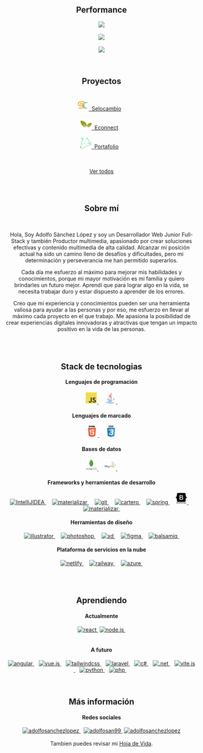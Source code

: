 <h2 align="center">
Performance
</h2>

<p align="center">
  <img src="https://github-readme-stats.vercel.app/api?username=adolfsan99&theme=github_dark&show_icons=true&amp;hide_border=true&card_width=480&locale=es" />
</p>

<p align="center">
  <img src="https://github-readme-stats.vercel.app/api/top-langs?username=adolfsan99&theme=github_dark&hide_border=true&locale=es&card_width=480&layout=compact" />
</p>
  
<p align="center">
  <img src="https://github-readme-streak-stats.herokuapp.com?user=adolfsan99&theme=github_dark&hide_border=true&locale=es&card_width=480" />
</p>

<br>

<h2 align="center">
Proyectos
</h2>
<br>
<div align="center">
<a href="https://selocambio.netlify.app/" target="_blank" rel="noreferrer">
<img src="https://raw.githubusercontent.com/Adolfsan99/Selocambio.com/main/assets/img/favicon/android-icon-36x36.png"
alt="selocambio.com" width="30" height="30" />  Selocambio</a>   </div>
<br>
<div align="center">
<a href="https://adolfsan99.github.io/econnect/index.html" target="_blank" rel="noreferrer">
<img src="https://raw.githubusercontent.com/Adolfsan99/econnect/main/img/ecoicon.png"
alt="econnect" width="30" height="30" />  Econnect</img></a>   </div>
<br>
<div align="center">
<a href="https://adolfsan99.github.io/sanchprod/" target="_blank" rel="noreferrer">
<img src="https://raw.githubusercontent.com/Adolfsan99/sanchprod/gh-pages/assets/favicons/apple-touch-icon-57x57.png"
alt="portafolio" width="30" height="30" />  Portafolio</img></a>   </div>
<br>
<br>
<p align="center"><a href="https://github.com/Adolfsan99/docs-proyectos-links/blob/main/README.md">Ver todos</a></p>

<br><br>
<h2 align="center">
Sobre mí
</h2>
<br>
<p align="center">
Hola, Soy Adolfo Sánchez López y soy un Desarrollador Web Junior Full-Stack y también Productor multimedia, apasionado por crear soluciones efectivas y contenido multimedia de alta calidad. Alcanzar mi posición actual ha sido un camino lleno de desafíos y dificultades, pero mi determinación y perseverancia me han permitido superarlos.
</p>
<p align="center">
Cada día me esfuerzo al máximo para mejorar mis habilidades y conocimientos, porque mi mayor motivación es mi familia y quiero brindarles un futuro mejor. Aprendí que para lograr algo en la vida, se necesita trabajar duro y estar dispuesto a aprender de los errores.
</p>
<p align="center">
Creo que mi experiencia y conocimientos pueden ser una herramienta valiosa para ayudar a las personas y por eso, me esfuerzo en llevar al máximo cada proyecto en el que trabajo. Me apasiona la posibilidad de crear experiencias digitales innovadoras y atractivas que tengan un impacto positivo en la vida de las personas.
</p>
<br><br>

<h2 align="center">
  Stack de tecnologias
</h2>

<h4 align="center">
  Lenguajes de programación
</h4>
<div align="center">
<a href="#" target="_blank" rel="noreferrer">
<img src="https://raw.githubusercontent.com/devicons/devicon/master/icons/javascript/javascript-original.svg" alt="javascript" width="30" height="30" /> </a>   
<a href="#" target="_blank" rel="noreferrer">
<img src="https://raw.githubusercontent.com/devicons/devicon/master/icons/java/java-original.svg" alt="java" width="30" height="30" /> </a>
</div>

<h4 align="center">
  Lenguajes de marcado
</h4>
<div align="center">
<a href="#" target="_blank" rel="noreferrer">
<img src="https://raw.githubusercontent.com/devicons/devicon/master/icons/html5/html5-original-wordmark.svg" alt="html5" width="30" height="30" /> </a>   
<a href="#" target="_blank" rel="noreferrer"> 
<img src="https://raw.githubusercontent.com/devicons/devicon/master/icons/css3/css3-original-wordmark.svg" alt="css3" width="30" height="30" /> </a>
</div>

<h4 align="center">
 Bases de datos 
</h4>
<div align="center">
<a href="#" target="_blank" rel="noreferrer">
<img src="https://raw.githubusercontent.com/devicons/devicon/master/icons/mongodb/mongodb-original-wordmark.svg" alt="mongodb" width="30" height="30" /> </a>   
<a href="#" target="_blank" rel="noreferrer">
<img src="https://raw.githubusercontent.com/devicons/devicon/master/icons/mysql/mysql-original-wordmark.svg" alt="mysql" width="30" height="30" /> </a>
</div>

<h4 align="center">
  Frameworks y herramientas de desarrollo
</h4>
<div align="center">
<a href="#" target="_blank" rel="noreferrer">
<img src="https://upload.wikimedia.org/wikipedia/commons/9/9c/IntelliJ_IDEA_Icon.svg" alt="IntelliJIDEA" width="30" height="30" /> </a>   
<a href="#" target="_blank" rel="noreferrer">
<img src="https://upload.wikimedia.org/wikipedia/commons/9/9a/Visual_Studio_Code_1.35_icon.svg" alt="materializar" width="30" height="30" /> </a>   
<a href="#" target="_blank" rel="noreferrer">
<img src="https://www.vectorlogo.zone/logos/git-scm/git-scm-icon.svg" alt="git" width="30" height="30" /> </a>   
<a href="#" target="_blank" rel="noreferrer">
<img src="https://www.vectorlogo.zone/logos/getpostman/getpostman-icon.svg" alt="cartero" width="30" height="30" /> </a>   
<a href="#" target="_blank" rel="noreferrer">
<img src="https://www.vectorlogo.zone/logos/springio/springio-icon.svg" alt="spring" width="30" height="30" /> </a>   
<a href="#" target="_blank" rel="noreferrer">
<img src="https://raw.githubusercontent.com/devicons/devicon/master/icons/bootstrap/bootstrap-plain-wordmark.svg" alt="bootstrap" width="30" height="30" /> </a>   
<a href="#" target="_blank" rel="noreferrer">
<img src="https://raw.githubusercontent.com/prplx/svg-logos/5585531d45d294869c4eaab4d7cf2e9c167710a9/svg/materialize.svg" alt="materializar" width="30" height="30" /> </a>
</div>

<h4 align="center">
  Herramientas de diseño
</h4>
<div align="center">
<a href="#" target="_blank" rel="noreferrer"> 
<img src="https://upload.wikimedia.org/wikipedia/commons/f/fb/Adobe_Illustrator_CC_icon.svg" alt="illustrator" width="30" height="30" /> </a>   
<a href="#" target="_blank" rel="noreferrer">
<img src="https://upload.wikimedia.org/wikipedia/commons/a/af/Adobe_Photoshop_CC_icon.svg" alt="photoshop" width="30" height="30" /> </a>   
<a href="#" target="_blank" rel="noreferrer">
<img src="https://upload.wikimedia.org/wikipedia/commons/c/c2/Adobe_XD_CC_icon.svg" alt="xd" width="30" height="30" /> </a>   
<a href="#" target="_blank" rel="noreferrer">
<img src="https://www.vectorlogo.zone/logos/figma/figma-icon.svg" alt="figma" width="30" height="30" /> </a>   
<a href="#" target="_blank" rel="noreferrer">
<img src="https://balsamiq.com/assets/company/brandassets/smileyface-transparent-1080x1080.png" alt="balsamiq" width="30" height="30" /> </a>
</div>

<h4 align="center">
  Plataforma de servicios en la nube
</h4>
<div align="center">
<a href="#" target="_blank" rel="noreferrer">
<img src="https://www.vectorlogo.zone/logos/netlify/netlify-icon.svg" alt="netlify" width="30" height="30" /> </a>   
<a href="#" target="_blank" rel="noreferrer">
<img src="https://railway.app/brand/logo-light.svg" alt="railway" width="30" height="30" /> </a>   
<a href="#" target="_blank" rel="noreferrer">
<img src="https://www.vectorlogo.zone/logos/microsoft_azure/microsoft_azure-icon.svg" alt="azure" width="30" height="30" /> </a>
</div>

<br><br>

<h2 align="center">
  Aprendiendo
</h2>

<h4 align="center">
  Actualmente
</h4>

<div align="center">
<a href="#" target="_blank" rel="noreferrer">
<img src="https://upload.wikimedia.org/wikipedia/commons/a/a7/React-icon.svg" alt="react" width="30" height="30" /> </a>  
<a href="#" target="_blank" rel="noreferrer"> 
<img src="https://upload.wikimedia.org/wikipedia/commons/d/d9/Node.js_logo.svg" alt="node.js" width="30" height="30" /> </a>
</div>

<br>

<h4 align="center">
  A futuro
</h4>
<div align="center">
<a href="#" target="_blank" rel="noreferrer">
<img src="https://upload.wikimedia.org/wikipedia/commons/c/cf/Angular_full_color_logo.svg" alt="angular" width="30" height="30" /> </a>  
<a href="#" target="_blank" rel="noreferrer"> 
<img src="https://upload.wikimedia.org/wikipedia/commons/9/95/Vue.js_Logo_2.svg" alt="vue.js" width="30" height="30" /> </a>  
<a href="#" target="_blank" rel="noreferrer"> 
<img src="https://upload.wikimedia.org/wikipedia/commons/d/d5/Tailwind_CSS_Logo.svg" alt="tailwindcss" width="30" height="30" /> </a>  
<a href="#" target="_blank" rel="noreferrer"> 
<img src="https://upload.wikimedia.org/wikipedia/commons/9/9a/Laravel.svg" alt="laravel" width="30" height="30" /> </a>  
<a href="#" target="_blank" rel="noreferrer"> 
<img src="https://upload.wikimedia.org/wikipedia/commons/0/0d/C_Sharp_wordmark.svg" alt="c#" width="30" height="30" /> </a>  
<a href="#" target="_blank" rel="noreferrer"> 
<img src="https://upload.wikimedia.org/wikipedia/commons/7/7d/Microsoft_.NET_logo.svg" alt=".net" width="30" height="30" /> </a>  

<a href="#" target="_blank" rel="noreferrer"> 
<img src="https://upload.wikimedia.org/wikipedia/commons/f/f1/Vitejs-logo.svg" alt="vite.js" width="30" height="30" /> </a>  
<a href="#" target="_blank" rel="noreferrer"> 
<img src="https://upload.wikimedia.org/wikipedia/commons/c/c3/Python-logo-notext.svg" alt="python" width="30" height="30" /> </a>  
<a href="#" target="_blank" rel="noreferrer"> 
<img src="https://upload.wikimedia.org/wikipedia/commons/2/27/PHP-logo.svg" alt="php" width="30" height="30" /> </a>  
</div>
<br><br>

<h2 align="center">
  Más información
</h2>

<h4 align="center">
  Redes sociales
</h4>

<div align="center">
<a href="https://linkedin.com/in/adolfosanchezlopez" target="blank">
<img src="https://upload.wikimedia.org/wikipedia/commons/8/81/LinkedIn_icon.svg" alt="adolfosanchezlopez" width="30" height="30"/> </a> 
<a href="https://www.hackerrank.com/adolfosan99" target="blank">
<img src="https://raw.githubusercontent.com/rahuldkjain/github-profile-readme-generator/master/src/images/icons/Social/hackerrank.svg" alt="adolfosan99" width="30" height="30" /> </a>
<a href="https://www.behance.net/adolfosanchezlopez" target="blank">
<img src="https://raw.githubusercontent.com/rahuldkjain/github-profile-readme-generator/master/src/images/icons/Social/behance.svg" alt="adolfosanchezlopez" width="30" height="30" /></a>
<br><br>
</div>

<div align="center">
Tambien puedes revisar mi <a href="https://adolfsan99.github.io/sanchprod/assets/pt/docs/AS2023-Hoja-de-vida.pdf">Hoja
de Vida</a>.
</div>

<br>
